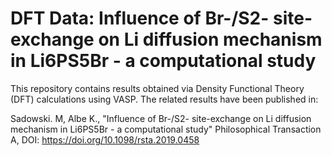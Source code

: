 # DFT Data: Influence of Br-/S2- site-exchange on Li diffusion mechanism in Li6PS5Br - a computational study

This repository contains results obtained via Density Functional Theory (DFT) calculations using VASP. The related results have been published in:

Sadowski. M, Albe K., "Influence of Br-/S2- site-exchange on Li diffusion mechanism in Li6PS5Br - a computational study" Philosophical Transaction A,
DOI: https://doi.org/10.1098/rsta.2019.0458

